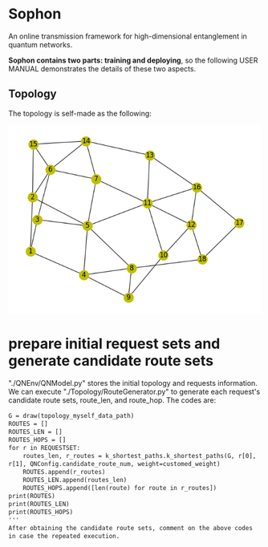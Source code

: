 # Sophon
An online transmission framework for high-dimensional entanglement in quantum networks.  

**Sophon contains two parts: training and deploying**, so the following USER MANUAL demonstrates the details of these two aspects.

## Topology
The topology is self-made as the following:
<div align="center">
  <img src="https://github.com/yanangao1709/Sophon/blob/main/Topology/Topology.png">
</div>


# prepare initial request sets and generate candidate route sets
"./QNEnv/QNModel.py"  stores the initial topology and requests information. We can execute "./Topology/RouteGenerator.py" to generate each request's candidate route sets, route_len, and route_hop. The codes are:
```shell
G = draw(topology_myself_data_path)
ROUTES = []
ROUTES_LEN = []
ROUTES_HOPS = []
for r in REQUESTSET:
    routes_len, r_routes = k_shortest_paths.k_shortest_paths(G, r[0], r[1], QNConfig.candidate_route_num, weight=customed_weight)
    ROUTES.append(r_routes)
    ROUTES_LEN.append(routes_len)
    ROUTES_HOPS.append([len(route) for route in r_routes])
print(ROUTES)
print(ROUTES_LEN)
print(ROUTES_HOPS)
'''
After obtaining the candidate route sets, comment on the above codes in case the repeated execution.

